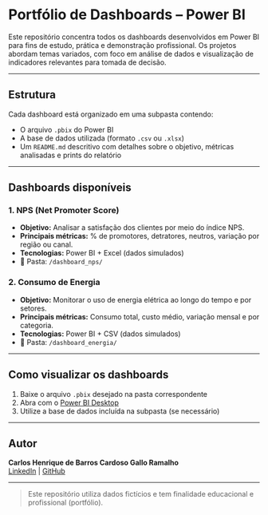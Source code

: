 # Portfólio de Dashboards – Power BI

Este repositório concentra todos os dashboards desenvolvidos em Power BI para fins de estudo, prática e demonstração profissional. Os projetos abordam temas variados, com foco em análise de dados e visualização de indicadores relevantes para tomada de decisão.

---

## Estrutura

Cada dashboard está organizado em uma subpasta contendo:
- O arquivo `.pbix` do Power BI
- A base de dados utilizada (formato `.csv` ou `.xlsx`)
- Um `README.md` descritivo com detalhes sobre o objetivo, métricas analisadas e prints do relatório

---

## Dashboards disponíveis

### 1. NPS (Net Promoter Score)
- **Objetivo:** Analisar a satisfação dos clientes por meio do índice NPS.
- **Principais métricas:** %
  de promotores, detratores, neutros, variação por região ou canal.
- **Tecnologias:** Power BI + Excel (dados simulados)
- 📂 Pasta: `/dashboard_nps/`

### 2. Consumo de Energia
- **Objetivo:** Monitorar o uso de energia elétrica ao longo do tempo e por setores.
- **Principais métricas:** Consumo total, custo médio, variação mensal e por categoria.
- **Tecnologias:** Power BI + CSV (dados simulados)
- 📂 Pasta: `/dashboard_energia/`

---

## Como visualizar os dashboards

1. Baixe o arquivo `.pbix` desejado na pasta correspondente
2. Abra com o [Power BI Desktop](https://powerbi.microsoft.com/pt-br/desktop/)
3. Utilize a base de dados incluída na subpasta (se necessário)

---

## Autor

**Carlos Henrique de Barros Cardoso Gallo Ramalho**  
[LinkedIn](https://www.linkedin.com/in/carlos-henrique-gallo-4960b8208/) | [GitHub](https://github.com/carloshenriquegallo)

---

> Este repositório utiliza dados fictícios e tem finalidade educacional e profissional (portfólio).
